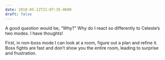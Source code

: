 ```yaml
---
date: 2018-05-12T21:07:35-0600
draft: false
---
```




A good question would be, “Why?” Why do I react so differently to Celeste’s two modes. I have thoughts!

First, in non-boss mode I can look at a room, figure out a plan and refine it. Boss fights are fast and don’t show you the entire room, leading to surprise and frustration.



